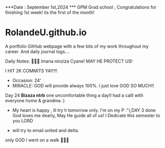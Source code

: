 ***Date : September 1st,2024 *** GPM Grad school , Congratulations for finishing 1st week! its the first of the month!
# RolandeU.github.io

A portfolio GitHub webpage with a few bits of my work throughout my career. And daily journal logs....

Daily Notes:
💚🙏🏾 Imana ninziza Cyane! MAY HE PROTECT US!

I HIT 2K COMMITS YAY!!!

- Occasion: 24'
- MIRACLE:
GOD will provide always 100%. I just love GOD SO MUCH!!

Day 24 **Bizaza ntrb** one uncomfortable thing a day!I had a calll with everyone home & grandma :) 
- My heart is happy , ill try h tomorrow only.
I'm on my P :"(,DAY 3 done
God loves me dearly, May He guide all of  us!
I Dedicate this semester to you LORD

- will try to email united and delta.

only GOD 
I went on a walk 💚💚💚







